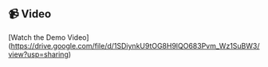 ## 📹 Video 

[Watch the Demo Video]
(https://drive.google.com/file/d/1SDiynkU9tOG8H9lQO683Pvm_Wz1SuBW3/view?usp=sharing)
